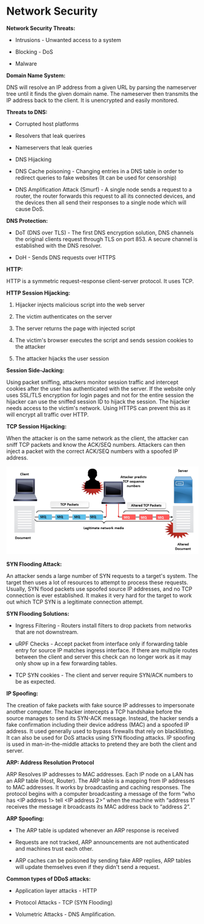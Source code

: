 # Network Security
**Network Security Threats:**

- Intrusions - Unwanted access to a system

- Blocking - DoS

- Malware

**Domain Name System:**

DNS will resolve an IP address from a given URL by parsing the nameserver tree until it finds the given domain name. The nameserver then transmits the IP address back to the client. It is unencrypted and easily monitored.

**Threats to DNS:**

- Corrupted host platforms

- Resolvers that leak querires

- Nameservers that leak queries

- DNS Hijacking

- DNS Cache poisoning - Changing entries in a DNS table in order to redirect queries to fake websites (It can be used for censorship)

- DNS Amplification Attack (Smurf) - A single node sends a request to a router, the router forwards this request to all its connected devices, and the devices then all send their responses to a single node which will cause DoS.

**DNS Protection:**

- DoT (DNS over TLS) - The first DNS encryption solution, DNS channels the original clients request through TLS on port 853. A secure channel is established with the DNS resolver.

- DoH - Sends DNS requests over HTTPS

**HTTP:**

HTTP is a symmetric request-response client-server protocol. It uses TCP.

**HTTP Session Hijacking:**

1. Hijacker injects malicious script into the web server

2. The victim authenticates on the server

3. The server returns the page with injected script

4. The victim's browser executes the script and sends session cookies to the attacker

5. The attacker hijacks the user session

**Session Side-Jacking:**

Using packet sniffing, attackers monitor session traffic and intercept cookies after the user has authenticated with the server. If the website only uses SSL/TLS encryption for login pages and not for the entire session the hijacker can use the sniffed session ID to hijack the session. The hijacker needs access to the victim's network. Using HTTPS can prevent this as it will encrypt all traffic over HTTP.

**TCP Session Hijacking:**

When the attacker is on the same network as the client, the attacker can sniff TCP packets and know the ACK/SEQ numbers. Attackers can then inject a packet with the correct ACK/SEQ numbers with a spoofed IP address. 

![Untitled](8f4f4c4e_Untitled.png)

**SYN Flooding Attack:**

An attacker sends a large number of SYN requests to a target's system. The target then uses a lot of resources to attempt to process these requests. Usually, SYN flood packets use spoofed source IP addresses, and no TCP connection is ever established. It makes it very hard for the target to work out which TCP SYN is a legitimate connection attempt.

**SYN Flooding Solutions:**

- Ingress Filtering - Routers install filters to drop packets from networks that are not downstream.

- uRPF Checks - Accept packet from interface only if forwarding table entry for source IP matches ingress interface. If there are multiple routes between the client and server this check can no longer work as it may only show up in a few forwarding tables. 

- TCP SYN cookies - The client and server require SYN/ACK numbers to be as expected.

**IP Spoofing:**

The creation of fake packets with fake source IP addresses to impersonate another computer. The hacker intercepts a TCP handshake before the source manages to send its SYN-ACK message. Instead, the hacker sends a fake confirmation including their device address (MAC) and a spoofed IP address. It used generally used to bypass firewalls that rely on blacklisting. It can also be used for DoS attacks using SYN flooding attacks. IP spoofing is used in man-in-the-middle attacks to pretend they are both the client and server.

**ARP: Address Resolution Protocol**

ARP Resolves IP addresses to MAC addresses. Each IP node on a LAN has an ARP table (Host, Router). The ARP table is a mapping from IP addresses to MAC addresses. It works by broadcasting and caching responses. The protocol begins with a computer broadcasting a message of the form “who has <IP address 1> tell <IP address 2>” when the machine with “address 1” receives the message it broadcasts its MAC address back to “address 2”.

**ARP Spoofing:**

- The ARP table is updated whenever an ARP response is received

- Requests are not tracked, ARP announcements are not authenticated and machines trust each other.

- ARP caches can be poisoned by sending fake ARP replies, ARP tables will update themselves even if they didn't send a request. 

**Common types of DDoS attacks:**

- Application layer attacks - HTTP

- Protocol Attacks - TCP (SYN Flooding)

- Volumetric Attacks - DNS Amplification.

<br/>

